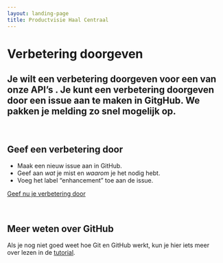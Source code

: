 ```yaml
---
layout: landing-page
title: Productvisie Haal Centraal
---
```


# Verbetering doorgeven
## Je wilt een verbetering doorgeven voor een van onze API’s . Je kunt een verbetering doorgeven door een issue aan te maken in GitgHub. We pakken je melding zo snel mogelijk op.
&nbsp;

## Geef een verbetering door
* Maak een nieuw issue aan in GitHub.
* Geef aan *wat* je mist en *waarom* je het nodig hebt.
* Voeg het label “enhancement” toe aan de issue.

[Geef nu je verbetering door](http://example.com)

&nbsp;   
## Meer weten over GitHub

Als je nog niet goed weet hoe Git en GitHub werkt, kun je hier iets meer over lezen in de [tutorial](https://github.com/VNG-Realisatie/API-Kennisbank/blob/master/GitHub%20tutorial/github_tutorial.md).


&nbsp;   
